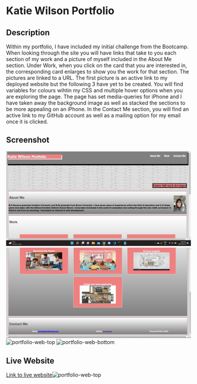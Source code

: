# Katie Wilson Portfolio

## Description

Within my portfolio, I have included my initial challenge from the Bootcamp. When looking through the site you will have links that take to you each section of my work and a picture of myself included in the About Me section. Under Work, when you click on the card that you are interested in, the corresponding card enlarges to show you the work for that section. The pictures are linked to a URL. The first picture is an active link to my deployed website but the following 3 have yet to be created. 
You will find variables for colours wihtin my CSS and multiple hover options when you are exploring the page. 
The page has set media-queries for iPhone and I have taken away the background image as well as stacked the sections to be more appealing on an iPhone. 
In the Contact Me section, you will find an active link to my GitHub account as well as a mailing option for my email once it is clicked. 

## Screenshot
![screenshot](assets\images\portfolio-web-top.jpg) 
![screenshot](assets\images\portfolio-web-bottom.jpeg)
![portfolio-web-top](https://user-images.githubusercontent.com/110554091/186782956-d6bd7d7e-4003-4541-a1a8-894798c7ae3d.jpg)
![portfolio-web-bottom](https://user-images.githubusercontent.com/110554091/186782990-f0a1ca0b-7bf1-4936-8cd2-28bdf3d66035.jpeg)

## Live Website

[Link to live website](https://kmcwilson.github.io/katie-wilson-portfolio/)![portfolio-web-top](https://user-images.githubusercontent.com/110554091/186782912-fc9349ab-6a5d-4dde-8c54-3440aa24fc3e.jpg)
